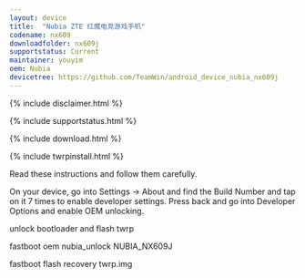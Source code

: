 ```yaml
---
layout: device
title:  "Nubia ZTE 红魔电竞游戏手机"
codename: nx609
downloadfolder: nx609j
supportstatus: Current
maintainer: youyim
oem: Nubia
devicetree: https://github.com/TeamWin/android_device_nubia_nx609j
---
```


{% include disclaimer.html %}

{% include supportstatus.html %}

{% include download.html %}

{% include twrpinstall.html %}

Read these instructions and follow them carefully.

On your device, go into Settings -> About and find the Build Number and tap on it 7 times to enable developer settings. Press back and go into Developer Options and enable OEM unlocking.

unlock bootloader and flash twrp

<p class="code">fastboot oem nubia_unlock NUBIA_NX609J</p>

<p class="code">fastboot flash recovery twrp.img</p>
